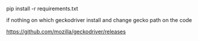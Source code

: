 pip install -r requirements.txt

if nothing on which geckodriver
install and change gecko path on the code

https://github.com/mozilla/geckodriver/releases